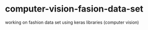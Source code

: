 # computer-vision-fasion-data-set
working on fashion data set using keras libraries (computer vision)
